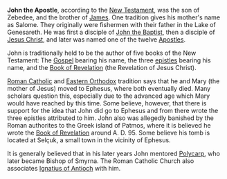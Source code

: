 **John the Apostle**, according to the
[New Testament](New_Testament "New Testament"), was the son of
Zebedee, and the brother of
[James](James,_son_of_Zebedee "James, son of Zebedee"). One
tradition gives his mother's name as Salome. They originally were
fishermen with their father in the Lake of Genesareth. He was first
a disciple of
[John the Baptist](John_the_Baptist "John the Baptist"), then a
disciple of [Jesus Christ](Jesus_Christ "Jesus Christ"), and later
was named one of the twelve [Apostles](Apostle "Apostle").

John is traditionally held to be the author of five books of the
New Testament: The [Gospel](Gospel_of_John "Gospel of John")
bearing his name, the three
[epistles](First_Epistle_of_John "First Epistle of John") bearing
his name, and the
[Book of Revelation](Book_of_Revelation "Book of Revelation") (the
Revelation of Jesus Christ).

[Roman Catholic](Roman_Catholic "Roman Catholic") and
[Eastern Orthodox](Eastern_Orthodox "Eastern Orthodox") tradition
says that he and Mary (the mother of Jesus) moved to Ephesus, where
both eventually died. Many scholars question this, especially due
to the advanced age which Mary would have reached by this time.
Some believe, however, that there is support for the idea that John
did go to Ephesus and from there wrote the three epistles
attributed to him. John also was allegedly banished by the Roman
authorites to the Greek island of Patmos, where it is believed he
wrote the
[Book of Revelation](Book_of_Revelation "Book of Revelation")
around A. D. 95. Some believe his tomb is located at Selçuk, a
small town in the vicinity of Ephesus.

It is generally believed that in his later years John mentored
[Polycarp](Polycarp "Polycarp"), who later became Bishop of Smyrna.
The Roman Catholic Church also associates
[Ignatius of Antioch](Ignatius_of_Antioch "Ignatius of Antioch")
with him.




